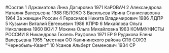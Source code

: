 #Состав
1 Лджаматова Лнна Дагировна 1971 КаРОВАЧ
2 Александрова Наталия Валерьевна 1988 ЯБЛОКО
3 Васильева Ирина Станиславовна 1964 За женщин России
4 Герасимов Никита Владимирович 1986 ЛДПР
5 Кузьмин Виталий Евгеньевич 1986 КПРФ
6 Михайлова Ольга Николаевна 1960 ВОИ
7 Мокина Ольга Михайловна 1963 КОММУНИСТЫ РОССИИ
8 Никандрова Гюзель Рауфовна 1971 ЕР
9 Рудакова Елена Валерьевна 1965 \"местная ОО Калининского района СПб СОЮЗ \"Чернобыль-Квант\"
10 Усанов Альберт Семенович 1934 СР
